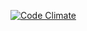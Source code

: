 [![Code Climate](https://codeclimate.com/github/anicholson/kiva_snapshot/badges/gpa.svg)](https://codeclimate.com/github/anicholson/kiva_snapshot)

